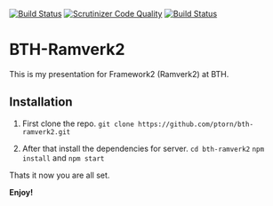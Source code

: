 [![Build Status](https://travis-ci.org/ptorn/bth-ramverk2.svg?branch=master)](https://travis-ci.org/ptorn/bth-ramverk2)
[![Scrutinizer Code Quality](https://scrutinizer-ci.com/g/ptorn/bth-ramverk2/badges/quality-score.png?b=master)](https://scrutinizer-ci.com/g/ptorn/bth-ramverk2/?branch=master)
[![Build Status](https://scrutinizer-ci.com/g/ptorn/bth-ramverk2/badges/build.png?b=master)](https://scrutinizer-ci.com/g/ptorn/bth-ramverk2/build-status/master)

BTH-Ramverk2
=====================

This is my presentation for Framework2 (Ramverk2) at BTH.

## Installation

1. First clone the repo.
`git clone https://github.com/ptorn/bth-ramverk2.git`

2. After that install the dependencies for server.
`cd bth-ramverk2`
`npm install` and `npm start`


Thats it now you are all set.

**Enjoy!**
